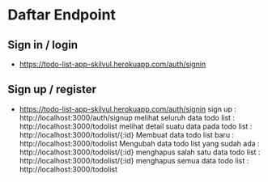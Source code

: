 # **Daftar Endpoint**

## **Sign in / login**
- https://todo-list-app-skilvul.herokuapp.com/auth/signin

## **Sign up / register**
- https://todo-list-app-skilvul.herokuapp.com/auth/signin
sign up : http://localhost:3000/auth/signup
melihat seluruh data todo list : http://localhost:3000/todolist
melihat detail suatu data pada todo list : http://localhost:3000/todolist/{:id}
Membuat data todo list baru : http://localhost:3000/todolist
Mengubah data todo list yang sudah ada : http://localhost:3000/todolist/{:id}
menghapus salah satu data todo list : http://localhost:3000/todolist/{:id}
menghapus semua data todo list : http://localhost:3000/todolist
